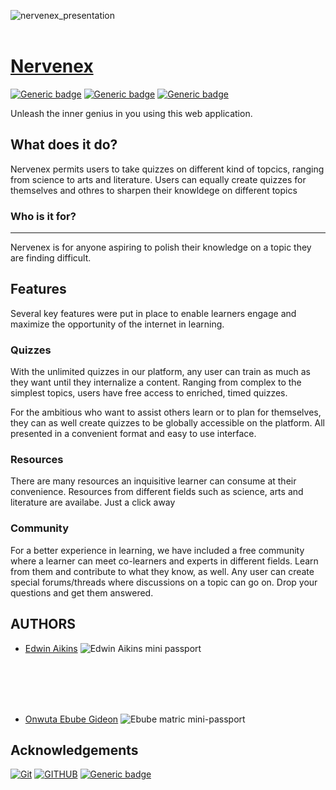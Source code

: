 ![nervenex_presentation](https://github.com/Ebuube/Nervenex/assets/111176684/62f00897-7e24-4241-9145-688838d63d6e)
<br></br>
# [Nervenex](https://www.brainspark.tech/nervenex)
[![Generic badge](https://img.shields.io/badge/Maintained-Yes-green.svg)](https://github.com/Ebuube/Nervenex) [![Generic badge](https://img.shields.io/badge/Made%20with-Python-blue.svg)](https://www.python.org/) [![Generic badge](https://img.shields.io/badge/contributors-2-green.svg)](#)


Unleash the inner genius in you using this web application.

What does it do?
---
Nervenex permits users to take quizzes on different kind of topcics, ranging from science to arts and literature. Users can equally create quizzes for themselves and othres to sharpen their knowldege on different topics

### Who is it for?
---
Nervenex is for anyone aspiring to polish their knowledge on a topic they are finding difficult.


## Features
Several key features were put in place to enable learners engage and maximize the opportunity of the internet in learning.


### Quizzes
With the unlimited quizzes in our platform, any user can train as much as they want until they internalize a content. Ranging from complex to the simplest topics, users have free access to enriched, timed quizzes.


For the ambitious who want to assist others learn or to plan for themselves, they can as well create quizzes to be globally accessible on the platform. All presented in a convenient format and easy to use interface.


### Resources
There are many resources an inquisitive learner can consume at their convenience. Resources from different fields such as science, arts and literature are availabe. Just a click away


### Community
For a better experience in learning, we have included a free community where a learner can meet co-learners and experts in different fields. Learn from them and contribute to what they know, as well. Any user can create special forums/threads where discussions on a topic can go on. Drop your questions and get them answered.




## AUTHORS
*  [Edwin Aikins](https://github.com/arkoaikins)
![Edwin Aikins mini passport](https://github.com/Ebuube/Nervenex/assets/111176684/f20bd679-dcf5-47a9-8486-af7cf6ac0f75)

<br></br>
<br></br>
*  [Onwuta Ebube Gideon](https://github.com/Ebuube)
![Ebube matric mini-passport](https://github.com/Ebuube/Nervenex/assets/111176684/f18bfbc9-3251-405b-8e52-4e635e395bde)


## Acknowledgements
[![Git](https://img.shields.io/badge/git-%23F05033.svg?style=for-the-badge&logo=git&logoColor=white)](https://git-scm.com/) [![GITHUB](https://img.shields.io/badge/GitHub-100000?style=for-the-badge&logo=github&logoColor=white)](https://github.com/) [![Generic badge](https://img.shields.io/badge/ALX-AFRICA-white.svg)](https://www.alxafrica.com/)
